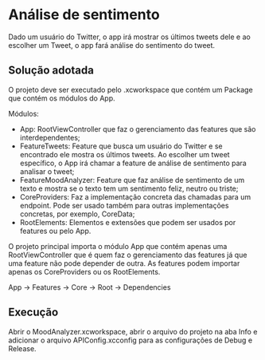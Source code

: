 # Análise de sentimento

Dado um usuário do Twitter, o app irá mostrar os últimos tweets dele e ao escolher um Tweet, o app fará análise do sentimento do tweet.

## Solução adotada

O projeto deve ser executado pelo .xcworkspace que contém um Package que contém os módulos do App.

Módulos:
- App: RootViewController que faz o gerenciamento das features que são interdependentes;
- FeatureTweets: Feature que busca um usuário do Twitter e se encontrado ele mostra os últimos tweets. Ao escolher um tweet específico, o App irá chamar a feature de análise de sentimento para analisar o tweet;
- FeatureMoodAnalyzer: Feature que faz análise de sentimento de um texto e mostra se o texto tem um sentimento feliz, neutro ou triste;
- CoreProviders: Faz a implementação concreta das chamadas para um endpoint. Pode ser usado também para outras implementações concretas, por exemplo, CoreData;
- RootElements: Elementos e extensões que podem ser usados por features ou pelo App.

O projeto principal importa o módulo App que contém apenas uma RootViewController que é quem faz o gerenciamento das features já que uma feature não pode depender de outra.
As features podem importar apenas os CoreProviders ou os RootElements.

App -> Features -> Core -> Root -> Dependencies

## Execução

Abrir o MoodAnalyzer.xcworkspace, abrir o arquivo do projeto na aba Info e adicionar o arquivo APIConfig.xcconfig para as configurações de Debug e Release.


